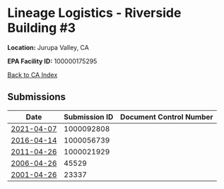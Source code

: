 # Lineage Logistics - Riverside Building #3

**Location:** Jurupa Valley, CA

**EPA Facility ID:** 100000175295

[Back to CA Index](../../index.md)

## Submissions

| Date | Submission ID | Document Control Number |
|------|--------------|-------------------------|
| [2021-04-07](submissions/1000092808.md) | 1000092808 |  |
| [2016-04-14](submissions/1000056739.md) | 1000056739 |  |
| [2011-04-26](submissions/1000021929.md) | 1000021929 |  |
| [2006-04-26](submissions/45529.md) | 45529 |  |
| [2001-04-26](submissions/23337.md) | 23337 |  |
